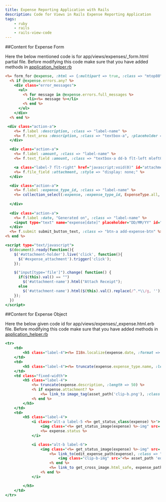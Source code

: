 ```yaml
---
title: Expense Reporting Application with Rails
description: Code for Views in Rails Expense Reporting Application
tags:
    - ruby
    - rails
    - rails-view-code
---
```


##Content for Expense Form

Here the below mentioned code is for app/views/expenses/_form.html partial file. Before modifying this code make sure that you have added methods in [application_helper.rb](/frameworks/ruby/rails-tutorial/code/chapter-4/helper-files.html#code-for-application-helper)

```rhtml
<%= form_for @expense, :html => {:multipart => true, :class => "mtop80"} do |f| %>
  <% if @expense.errors.any? %>
    <div class="error_messages">
      <ul>
        <% for message in @expense.errors.full_messages %>
          <li><%= message %></li>
        <% end %>
      </ul>
    </div>
  <% end %>

 <div class="action-a">
    <%= f.label :description, :class => "label-name" %>
    <%= f.text_area :description, :class => "textbox-a", :placeholder => "description" %>
  </div>

  <div class="action-a">
    <%= f.label :amount, :class => "label-name" %>
    <%= f.text_field :amount, :class => "textbox-a dd-b flt-left mleft0", :style => "width: 185px;", :placeholder => "Amount like 210.50" %>

    <a class="label-7 flt-right" href="javascript:void(0)" id="attachment-holder"><img class="clip-a-img" src="<%= asset_path 'clip-a.png' %>"><span id="attachment-name">Attach Receipt</span> </a>
    <%= f.file_field :attachment, :style => "display: none;" %>
  </div>

  <div class="action-a">
    <%= f.label :expense_type_id, :class => "label-name" %>
    <%= collection_select(:expense, :expense_type_id, ExpenseType.all, :id, :name, options ={:prompt => "Select Expense Type"}, html_options = {:class =>"textbox-a dd-a mleft0"} ) %>
    
  </div>
  
  <div class="action-a">
    <%= f.label :date, "Generated on", :class => "label-name" %>
    <input type="text" name="expense[date]" placeholder="DD/MM/YY" id="date-field" class="textbox-a dd-b mleft0" style="width: 185px;" />
  </div>
  <%= f.submit submit_button_text, :class => "btn-a add-expense-btn" %>
<% end %>

<script type="text/javascript">
  $(document).ready(function(){
    $('#attachment-holder').live('click', function(){
      $('#expense_attachment').trigger('click');
    });

    $("input[type='file']").change( function() {
      if($(this).val() == "")
        $('#attachment-name').html("Attach Receipt");
      else
        $('#attachment-name').html($(this).val().replace(/^.*\\/g, ''));
    });
  })
</script>
```

##Content for Expense Object

Here the below given code id for app/views/expenses/_expense.html.erb file. Before modifying this code make sure that you have added methods in [application_helper.rb](/frameworks/ruby/rails-tutorial/code/chapter-4/helper-files.html#code-for-application-helper)

```rhtml
<tr>
	<td>
		<h5 class="label-4"><%= I18n.localize(expense.date, :format => "%d-%I-%Y") if expense.date %></h5>
	</td>
	<td>
		<h5 class="label-4"><%= truncate(expense.expense_type.name, :length => 20) %></h5>
	</td>
	<td class="fixed-width">
		<h5 class="label-4">
			<%= truncate(expense.description, :length => 50) %>
			<% if expense.attachment? %>
				<%= link_to image_tag(asset_path('clip-b.png'), :class => 'clip-b-img flt-right'), expense.attachment.url, :target => "_blank" %>
			<% end %>
		</h5>
	</td>
	<td>
		<h5 class="label-4">
			<i class="alt-a label-5 <%= get_status_class(expense) %>">
				<img class="<%= get_status_image(expense) %>-img" src='<%= asset_path "#{get_status_image(expense)}.png" %>'>
				<%= expense.status %>
			</i>

			<i class="alt-b label-6">
				<img class="<%= get_status_image(expense) %>-img" src='<%= asset_path "#{get_status_image(expense)}.png" %>'> <%= expense.status %>
					<%= link_to(edit_expense_path(expense), :class => "bg-edit-b") do %>
						<img class="clip-b-img" src="<%= asset_path 'edit-a.png' %>">
					<% end %>
					<%= link_to get_cross_image.html_safe, expense_path(expense), :class => "bg-cross-b", :confirm => "Are you sure want to delete?", :method => :delete, %>
				<% end %>
			</i>

		</h5>
	</td>
</tr>

```
